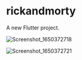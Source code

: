 # rickandmorty

A new Flutter project.

![Screenshot_1650372718](https://user-images.githubusercontent.com/40697299/164008450-1c7884c3-91df-4a18-ade6-e94c0f06bf9e.png)

![Screenshot_1650372721](https://user-images.githubusercontent.com/40697299/164008463-219bb7eb-1eb4-42fa-8752-2d846e8d613d.png)
